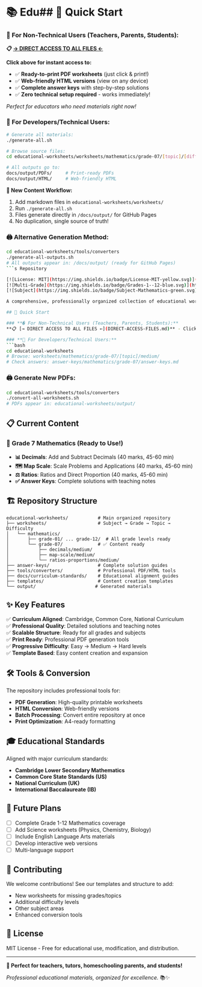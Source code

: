 # 📚 Edu## 🎯 Quick Start

### **📄 For Non-Technical Users (Teachers, Parents, Students):**
**📋 [→ DIRECT ACCESS TO ALL FILES ←](DIRECT-ACCESS-FILES.md)** 

**Click above for instant access to:**
- ✅ **Ready-to-print PDF worksheets** (just click & print!)
- ✅ **Web-friendly HTML versions** (view on any device)
- ✅ **Complete answer keys** with step-by-step solutions
- ✅ **Zero technical setup required** - works immediately!

*Perfect for educators who need materials right now!*

### **🔧 For Developers/Technical Users:**
```bash
# Generate all materials:
./generate-all.sh

# Browse source files:
cd educational-worksheets/worksheets/mathematics/grade-07/[topic]/[difficulty]/

# All outputs go to:
docs/output/PDFs/     # Print-ready PDFs
docs/output/HTML/     # Web-friendly HTML
```

**🔄 New Content Workflow:**
1. Add markdown files in `educational-worksheets/worksheets/`
2. Run `./generate-all.sh` 
3. Files generate directly in `/docs/output/` for GitHub Pages
4. No duplication, single source of truth!

### **🖨️ Alternative Generation Method:**
```bash
cd educational-worksheets/tools/converters
./generate-all-outputs.sh
# All outputs appear in: /docs/output/ (ready for GitHub Pages)
```s Repository

[![License: MIT](https://img.shields.io/badge/License-MIT-yellow.svg)](https://opensource.org/licenses/MIT)
[![Multi-Grade](https://img.shields.io/badge/Grades-1--12-blue.svg)](https://github.com/shakoorattari/worksheets)
[![Subject](https://img.shields.io/badge/Subject-Mathematics-green.svg)](https://github.com/shakoorattari/worksheets)

A comprehensive, professionally organized collection of educational worksheets designed for grades 1-12, with focus on mathematics curriculum and scalable structure for all subjects.

## 🎯 Quick Start

### **�️ For Non-Technical Users (Teachers, Parents, Students):**
**📋 [→ DIRECT ACCESS TO ALL FILES ←](DIRECT-ACCESS-FILES.md)** - Click here for ready-to-print PDFs and web-friendly files!

### **🔧 For Developers/Technical Users:**
```bash
cd educational-worksheets
# Browse: worksheets/mathematics/grade-07/[topic]/medium/
# Check answers: answer-keys/mathematics/grade-07/answer-keys.md
```

### **🖨️ Generate New PDFs:**
```bash
cd educational-worksheets/tools/converters
./convert-all-worksheets.sh
# PDFs appear in: educational-worksheets/output/
```

## 📋 Current Content

### **🔢 Grade 7 Mathematics (Ready to Use!)**
- **📊 Decimals**: Add and Subtract Decimals (40 marks, 45-60 min)
- **🗺️ Map Scale**: Scale Problems and Applications (40 marks, 45-60 min)  
- **⚖️ Ratios**: Ratios and Direct Proportion (40 marks, 45-60 min)
- **✅ Answer Keys**: Complete solutions with teaching notes

## 🏗️ Repository Structure

```
educational-worksheets/           # Main organized repository
├── worksheets/                   # Subject → Grade → Topic → Difficulty
│   └── mathematics/              
│       ├── grade-01/ ... grade-12/  # All grade levels ready
│       └── grade-07/             # ✅ Content ready
│           ├── decimals/medium/
│           ├── map-scale/medium/
│           └── ratios-proportions/medium/
├── answer-keys/                  # Complete solution guides
├── tools/converters/             # Professional PDF/HTML tools
├── docs/curriculum-standards/    # Educational alignment guides
├── templates/                    # Content creation templates
└── output/                      # Generated materials
```

## ✨ Key Features

✅ **Curriculum Aligned**: Cambridge, Common Core, National Curriculum  
✅ **Professional Quality**: Detailed solutions and teaching notes  
✅ **Scalable Structure**: Ready for all grades and subjects  
✅ **Print Ready**: Professional PDF generation tools  
✅ **Progressive Difficulty**: Easy → Medium → Hard levels  
✅ **Template Based**: Easy content creation and expansion  

## 🛠️ Tools & Conversion

The repository includes professional tools for:
- **PDF Generation**: High-quality printable worksheets
- **HTML Conversion**: Web-friendly versions
- **Batch Processing**: Convert entire repository at once
- **Print Optimization**: A4-ready formatting

## 🎓 Educational Standards

Aligned with major curriculum standards:
- **Cambridge Lower Secondary Mathematics**
- **Common Core State Standards (US)**
- **National Curriculum (UK)**
- **International Baccalaureate (IB)**

## 🚀 Future Plans

- [ ] Complete Grade 1-12 Mathematics coverage
- [ ] Add Science worksheets (Physics, Chemistry, Biology)
- [ ] Include English Language Arts materials
- [ ] Develop interactive web versions
- [ ] Multi-language support

## 🤝 Contributing

We welcome contributions! See our templates and structure to add:
- New worksheets for missing grades/topics
- Additional difficulty levels
- Other subject areas
- Enhanced conversion tools

## 📜 License

MIT License - Free for educational use, modification, and distribution.

---

**🎯 Perfect for teachers, tutors, homeschooling parents, and students!**

*Professional educational materials, organized for excellence.* 📚✨
